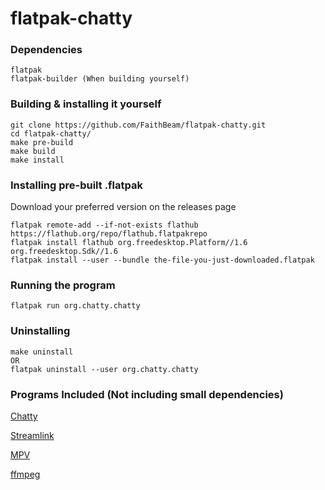 # flatpak-chatty


### Dependencies
~~~~
flatpak
flatpak-builder (When building yourself)
~~~~

### Building & installing it yourself
~~~~
git clone https://github.com/FaithBeam/flatpak-chatty.git
cd flatpak-chatty/
make pre-build
make build
make install
~~~~

### Installing pre-built .flatpak
Download your preferred version on the releases page
~~~~
flatpak remote-add --if-not-exists flathub https://flathub.org/repo/flathub.flatpakrepo
flatpak install flathub org.freedesktop.Platform//1.6 org.freedesktop.Sdk//1.6
flatpak install --user --bundle the-file-you-just-downloaded.flatpak
~~~~

### Running the program
~~~~
flatpak run org.chatty.chatty
~~~~

### Uninstalling
~~~~
make uninstall
OR
flatpak uninstall --user org.chatty.chatty
~~~~

### Programs Included (Not including small dependencies)
[Chatty](http://chatty.github.io/)

[Streamlink](https://streamlink.github.io/)

[MPV](https://mpv.io/)

[ffmpeg](https://ffmpeg.org/)
